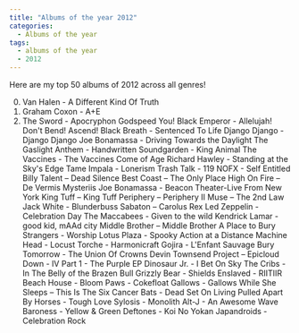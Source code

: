 ```yaml
---
title: "Albums of the year 2012"
categories:
  - Albums of the year
tags:
  - albums of the year
  - 2012
---
```


Here are my top 50 albums of 2012 across all genres!

0. Van Halen - A Different Kind Of Truth
0. Graham Coxon - A+E
0. The Sword - Apocryphon
Godspeed You! Black Emperor - Allelujah! Don't Bend! Ascend!
Black Breath - Sentenced To Life
Django Django - Django Django
Joe Bonamassa - Driving Towards the Daylight
The Gaslight Anthem - Handwritten
Soundgarden - King Animal
The Vaccines - The Vaccines Come of Age
Richard Hawley - Standing at the Sky's Edge
Tame Impala - Lonerism
Trash Talk - 119
NOFX - Self Entitled
Billy Talent – Dead Silence
Best Coast – The Only Place
High On Fire – De Vermis Mysteriis
Joe Bonamassa - Beacon Theater-Live From New York
King Tuff – King Tuff
Periphery – Periphery II
Muse – The 2nd Law
Jack White - Blunderbuss
Sabaton – Carolus Rex
Led Zeppelin - Celebration Day
The Maccabees - Given to the wild
Kendrick Lamar - good kid, mAAd city
Middle Brother – Middle Brother
A Place to Bury Strangers - Worship
Lotus Plaza - Spooky Action at a Distance
Machine Head - Locust
Torche - Harmonicraft
Gojira - L'Enfant Sauvage
Bury Tomorrow - The Union Of Crowns
Devin Townsend Project – Epicloud
Down - IV Part 1 - The Purple EP
Dinosaur Jr. - I Bet On Sky
The Cribs - In The Belly of the Brazen Bull
Grizzly Bear - Shields
Enslaved - RIITIIR
Beach House - Bloom
Paws - Cokefloat
Gallows - Gallows
While She Sleeps – This Is The Six
Cancer Bats - Dead Set On Living
Pulled Apart By Horses - Tough Love
Sylosis - Monolith
Alt-J - An Awesome Wave
Baroness - Yellow & Green
Deftones - Koi No Yokan
Japandroids - Celebration Rock
